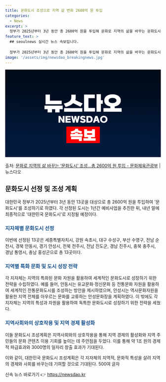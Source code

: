 ```yaml
---
title: 문화도시 조성으로 지역 삶 변화 2600억 원 투입
categories:
  - News
excerpt: >
  정부가 2025년부터 3년 동안 총 2600억 원을 투입해 문화로 지역의 삶을 바꾸는 문화도시를 조성한다. …
feature_text: >
  ## seoulnews 실시간 뉴스 속보입니다.

  정부가 2025년부터 3년 동안 총 2600억 원을 투입해 문화로 지역의 삶을 바꾸는 문화도시를 조성한다. …
image: '/assets/img/newsdao_breakingnews.jpg'
---
```


![뉴스다오 속보](/assets/img/newsdao_breakingnews.jpg)

<p>출처: <a href="https://newsdao.kr/2910" rel="dofollow">문화로 지역의 삶 바꾸는 ‘문화도시’ 조성…총 2600억 원 투입 - 문화체육관광부</a> | 뉴스다오</p>

<h2 data-ke-size="size26">문화도시 선정 및 조성 계획</h2>
대한민국 정부가 2025년부터 3년 동안 13곳을 대상으로 총 2600억 원을 투입하여 '문화도시'를 조성하기로 하였다. 각 선정된 도시는 1년간 예비사업을 추진한 뒤, 내년 말에 최종적으로 '대한민국 문화도시'로 지정될 예정이다.

<h3><b><span style="color: #1a5490;">지자체별 문화도시 선정</span></b></h3>
이번에 선정된 13곳은 세종특별자치시, 강원 속초시, 대구 수성구, 부산 수영구, 전남 순천시, 경북 안동시, 경기 안성시, 전북 전주시, 전남 진도군, 경남 진주시, 충북 충주시, 경남 통영시, 충남 홍성군으로 총 13곳이다.

<h3><b><span style="color: #1a5490;">지역별 특화 문화 및 도시 성장 전략</span></b></h3>
각 지자체는 지역의 특화된 문화 자원을 활용하여 세계적인 문화도시로 성장하기 위한 전략을 수립하였다. 예를 들어, 안동시는 유교문화·정신문화 등 전통문화 자원을 활용하여 세계적인 전통문화도시를 조성하는 방안을 제시하였으며, 안성시는 역사문화자원을 활용한 지역 전체를 아우르는 문화를 교류하는 안성문화장을 계획하였다. 이 밖에도 각 지자체는 지역의 특성과 자원을 활용하여 독특한 문화도시로 성장하기 위한 전략을 세웠다.

<h3><b><span style="color: #1a5490;">지역사회와의 상호작용 및 지역 경제 활성화</span></b></h3>
이들 문화도시 조성계획은 지역사회와의 상호작용을 통해 지역 경제의 활성화와 지역 주민들의 문화 콘텐츠 이용 기회를 높이는 데 주안점을 두었다. 이를 통해 약 1조 원의 경제적 파급효과와 3000명의 일자리 창출 효과가 기대된다.

이와 같이, 대한민국 문화도시 조성계획은 각 지자체의 지역적, 문화적 특성을 살려 지역의 경제와 사회를 바꾸는데 기여할 것으로 기대된다. 500여 글자 

신속 뉴스 바로가기 👉 <a href="https://newsdao.kr" rel="dofollow">https://newsdao.kr</a>


